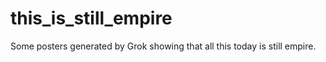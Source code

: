 # this_is_still_empire
Some posters generated by Grok showing that all this today is still empire. 
